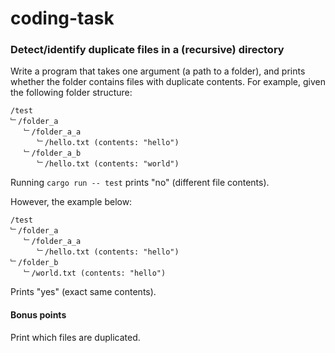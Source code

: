 # coding-task

### Detect/identify duplicate files in a (recursive) directory

Write a program that takes one argument (a path to a folder), and prints
whether the folder contains files with duplicate contents. For example,
given the following folder structure:

```
/test
﹂/folder_a
   ﹂/folder_a_a
      ﹂/hello.txt (contents: "hello")
   ﹂/folder_a_b
      ﹂/hello.txt (contents: "world")
```

Running `cargo run -- test` prints "no" (different file contents).

However, the example below:

```
/test
﹂/folder_a
   ﹂/folder_a_a
      ﹂/hello.txt (contents: "hello")
﹂/folder_b
   ﹂/world.txt (contents: "hello")
```

Prints "yes" (exact same contents).

#### Bonus points

Print which files are duplicated.
